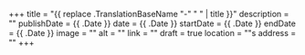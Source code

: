 +++
title = "{{ replace .TranslationBaseName "-" " " | title }}"
description = ""
publishDate = {{ .Date }}
date = {{ .Date }}
startDate = {{ .Date }}
endDate = {{ .Date }}
image = ""
alt = ""
link = ""
draft = true
location = ""s
address = ""
+++
